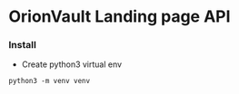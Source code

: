 # OrionVault Landing page API

### Install
* Create python3 virtual env
```
python3 -m venv venv 
```
